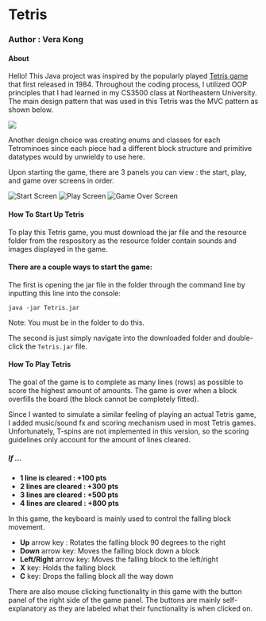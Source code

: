 
# Tetris

### Author : Vera Kong


#### About
Hello! This Java project was inspired by the popularly played [Tetris game](https://en.wikipedia.org/wiki/Tetris "Tetris game") that first released in 1984. Throughout the coding process, I utilized OOP principles that I had learned in my CS3500 class at Northeastern University. The main design pattern that was used in this Tetris was the MVC pattern as shown below.

![](https://upload.wikimedia.org/wikipedia/commons/thumb/a/a0/MVC-Process.svg/1920px-MVC-Process.svg.png)

Another design choice was creating enums and classes for each Tetrominoes since each piece had a different block structure and primitive datatypes would by unwieldy to use here.

Upon starting the game, there are 3 panels you can view : the start, play, and game over screens in order.

![Start Screen](https://github.com/VKong6019/Tetris/blob/master/resources/start-tetris.PNG?raw=true)
![Play Screen](https://github.com/VKong6019/Tetris/blob/master/resources/play-screen.PNG?raw=true)
![Game Over Screen](https://github.com/VKong6019/Tetris/blob/master/resources/gameover-screen.PNG?raw=true)

#### How To Start Up Tetris
To play this Tetris game, you must download the jar file and the resource folder from the respository as the resource folder contain sounds and images displayed in the game.


#### There are a couple ways to start the game:

The first is opening the jar file in the folder through the command line by inputting this line into the console:
```console
java -jar Tetris.jar
```
Note: You must be in the folder to do this.

The second is just simply navigate into the downloaded folder and double-click the ``Tetris.jar`` file.

#### How To Play Tetris
The goal of the game is to complete as many lines (rows) as possible to score the highest amount of amounts. The game is over when a block overfills the board (the block cannot be completely fitted).

Since I wanted to simulate a similar feeling of playing an actual Tetris game, I added music/sound fx and scoring mechanism used in most Tetris games. Unfortunately, T-spins are not implemented in this version, so the scoring guidelines only account for the amount of lines cleared.

##### If ...
- **1 line is cleared : +100 pts**
- **2 lines are cleared : +300 pts**
- **3 lines are cleared : +500 pts**
- **4 lines are cleared : +800 pts**

In this game, the keyboard is mainly used to control the falling block movement.
- **Up** arrow key : Rotates the falling block 90 degrees to the right
- **Down** arrow key: Moves the falling block down a block
- **Left/Right** arrow key: Moves the falling block to the left/right
- **X** key: Holds the falling block
- **C** key: Drops the falling block all the way down

There are also mouse clicking functionality in this game with the button panel of the right side of the game panel. The buttons are mainly self-explanatory as they are labeled what their functionality is when clicked on.
